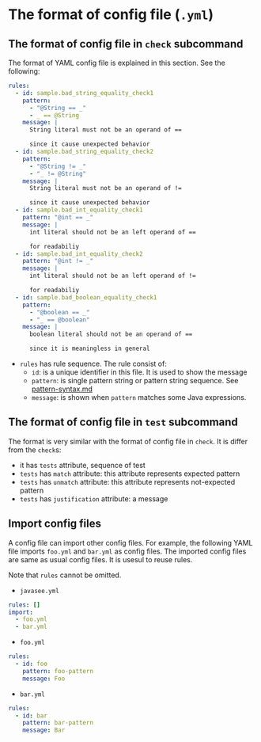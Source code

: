 # The format of config file (`.yml`)

## The format of config file in `check` subcommand

The format of YAML config file is explained in this section. See the following:

```yaml
rules:
  - id: sample.bad_string_equality_check1
    pattern:
      - "@String == _"
      - _ == @String
    message: |
      String literal must not be an operand of ==

      since it cause unexpected behavior
  - id: sample.bad_string_equality_check2
    pattern:
      - "@String != _"
      - "_ != @String"
    message: |
      String literal must not be an operand of !=

      since it cause unexpected behavior
  - id: sample.bad_int_equality_check1
    pattern: "@int == _"
    message: |
      int literal should not be an left operand of ==

      for readabiliy
  - id: sample.bad_int_equality_check2
    pattern: "@int != _"
    message: |
      int literal should not be an left operand of !=

      for readabiliy
  - id: sample.bad_boolean_equality_check1
    pattern:
      - "@boolean == _"
      - "_ == @boolean"
    message: |
      boolean literal should not be an operand of ==

      since it is meaningless in general
```

- `rules`  has rule sequence.  The rule consist of:
  - `id`:  is a unique identifier in this file. It is used to show the message
  - `pattern`: is single pattern string or pattern string sequence.  See [pattern-syntax.md](pattern-syntax.md)
  - `message`: is shown when `pattern` matches some Java expressions.
  
## The format of config file in `test` subcommand

The format is very similar with the format of config file in `check`.  It is differ from the `check`s:

- it has `tests` attribute, sequence of test
- `tests` has `match` attribute: this attribute represents expected pattern 
- `tests` has `unmatch` attribute:  this attribute represents not-expected pattern
- `tests` has `justification` attribute: a message

## Import config files

A config file can import other config files.  For example, the following YAML file
imports `foo.yml` and `bar.yml` as config files.  The imported config files are
same as usual config files.  It is usesul to reuse rules.

Note that `rules` cannot be omitted. 

- `javasee.yml`

```yaml
rules: []
import:
  - foo.yml
  - bar.yml
```

- `foo.yml`

```yaml
rules: 
  - id: foo
    pattern: foo-pattern
    message: Foo
```

- `bar.yml`

```yaml
rules: 
  - id: bar
    pattern: bar-pattern
    message: Bar
```
